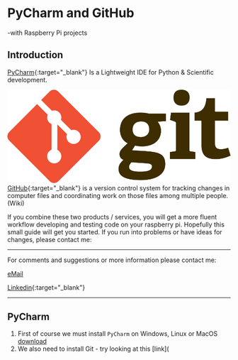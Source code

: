 # PyCharm and GitHub
-with Raspberry Pi projects

## Introduction

[PyCharm](https://www.jetbrains.com/pycharm/download/){:target="_blank"} Is a Lightweight IDE for Python & Scientific development.

![Git logo](doc/images/Git-Logo-2Color.png)
[GitHub](https://github.com/){:target="_blank"} is a version control system for tracking changes in computer files and coordinating work on those files among multiple people.(Wiki)


If you combine these two products / services, you will get a more fluent workflow developing and testing code on your raspberry pi. Hopefully this small guide will get you started. If you run into problems or have ideas for changes, please contact me:

______
For comments and suggestions or more information please contact me:

[eMail](mailto:hans@eaaa.dk)

[Linkedin](https://www.linkedin.com/in/hansjeppesen/){:target="_blank"}

______

## PyCharm


1. First of course we must install ```PyCharm``` on Windows, Linux or MacOS [download](https://www.jetbrains.com/pycharm/download/)
1. We also need to install Git - try looking at this [link](


